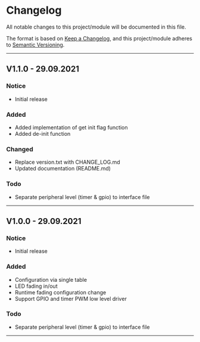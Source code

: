 # Changelog
All notable changes to this project/module will be documented in this file.

The format is based on [Keep a Changelog](https://keepachangelog.com/en/1.0.0/),
and this project/module adheres to [Semantic Versioning](https://semver.org/spec/v2.0.0.html).

---
## V1.1.0 - 29.09.2021

### Notice
 - Initial release

### Added
 - Added implementation of get init flag function
 - Added de-init function

### Changed
 - Replace version.txt with CHANGE_LOG.md
 - Updated documentation (README.md)

### Todo
 - Separate peripheral level (timer & gpio) to interface
   file

---
## V1.0.0 - 29.09.2021

### Notice
 - Initial release

### Added
 - Configuration via single table
 - LED fading in/out
 - Runtime fading configuration change
 - Support GPIO and timer PWM low level driver

### Todo
 - Separate peripheral level (timer & gpio) to interface
   file

---
